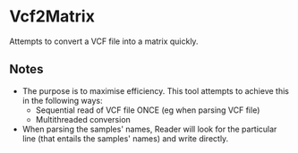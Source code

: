 # Vcf2Matrix

Attempts to convert a VCF file into a matrix quickly.

## Notes
* The purpose is to maximise efficiency. This tool attempts to achieve this in the following ways:
	- Sequential read of VCF file ONCE (eg when parsing VCF file)
	- Multithreaded conversion
* When parsing the samples' names, Reader will look for the particular line (that entails the samples' names) and write directly.